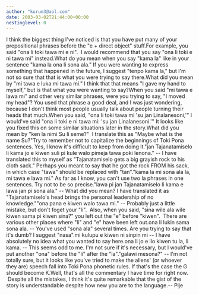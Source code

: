 ```yaml
---
author: "kurum3@aol.com"
date: 2003-03-02T21:44:00+00:00
nestinglevel: 0
---
```

I think the biggest thing I've noticed is that you have put many of your prepositional phrases before the "e + direct object" stuff.For example, you said "ona li toki tawa mi e ni".  I would recommend that you say "ona li toki e ni tawa mi" instead.What do you mean when you say "kama la" like in your sentence "kama la ona li sona ala." If you were wanting to express something that happened in the future, I suggest "tenpo kama la," but I'm not so sure that that is what you were trying to say there.What did you mean by "mi tawa e luka mi tawa mi." I think that that means "I gave my hand to myself," but is that what you were wanting to say?When you said "mi tawa e lawa mi" and other very similar phrases, were you trying to say, "I moved my head"? You used that phrase a good deal, and I was just wondering, because I don't think most people usually talk about people turning their heads that much.When you said, "ona li toki tawa mi 'su jan Linalanesoni,'" I would've said "ona li toki e ni tawa mi: 'su jan Linalanesoni.'" It looks like you fixed this on some similar situations later in the story.What did you mean by "ken la nimi Su li seme?"  I translate this as "Maybe what is the name Su?"Try to remember not to capitalize the beginnings of Toki Pona sentences. Yes, I know it's difficult to keep from doing it."jan Tajanatamiselo li kama jo e kiwen suli pi kule walo pimeja tawa poki lenona." --
 I have translated this to myself as "Tajanatamiselo gets a big grayish rock to his cloth sack." Perhaps you meant to say that he got the rock FROM his sack, in which case "tawa" should be replaced with "tan"."kama la mi sona ala la, mi tawa e lawa mi." As far as I know, you can't use two la phrases in one sentences. Try not to be so precise."lawa pi jan Tajanatamiselo li kama e lawa jan pi sona ala." --
 What did you mean? I have translated it as "Tajanatamiselo's head brings the personal leadership of no knowledge.""ona pana e kiwen walo tawa mi." --
 Probably just a little mistake, but don't foget your "li".  Also, when you said, "sina wile ala wile kiwen sama pi kiwen sina?" you left out the "e" before "kiwen".  There are various other places where "li" and "e" have been left out.ona li lukin sama sona ala. --
 You've used "sona ala" several times. Are you trying to say that it's dumb? I suggest "nasa".mi kulupu e kiwen ni sinpin mi --
 I have absolutely no idea what you wanted to say here.ona li jo e ilo kiwen tu la, li kama. --
 This seems odd to me. I'm not sure if it's necessary, but I would've put another "ona" before the "li" after the "la"."galawi mesona?" --
 I'm not totally sure, but it looks like you've tried to make the aliens' (or whoever they are) speech fall into Toki Pona phonetic rules. If that's the case the G should become K.Well, that's all the commentary I have time for right now.  Despite all the mistakes, I think it's quite remarkable that the gist of the story is understandable despite how new you are to the language.--
 Pije